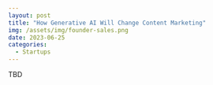 ```yaml
---
layout: post
title: "How Generative AI Will Change Content Marketing"
img: /assets/img/founder-sales.png
date: 2023-06-25
categories:
  - Startups
---
```

TBD
